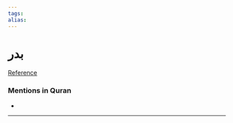 ```yaml
---
tags: 
alias: 
---
```


# بدر

[Reference](https://corpus.quran.com/concept.jsp?id=badr)

### Mentions in Quran
- 

---

